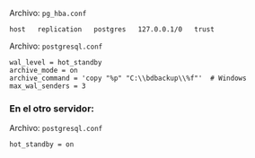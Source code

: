 Archivo: `pg_hba.conf`
```
host   replication   postgres   127.0.0.1/0   trust
```

Archivo: `postgresql.conf`
```
wal_level = hot_standby
archive_mode = on
archive_command = 'copy "%p" "C:\\bdbackup\\%f"'  # Windows
max_wal_senders = 3
```
### En el otro servidor:
Archivo: `postgresql.conf`
```
hot_standby = on
```